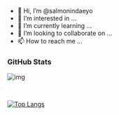 - 👋 Hi, I’m @salmonindaeyo
- 👀 I’m interested in ...
- 🌱 I’m currently learning ...
- 💞️ I’m looking to collaborate on ...
- 📫 How to reach me ...

### GitHub Stats
![img](https://komarev.com/ghpvc/?username=salmonindaeyo&color=ff69b4)

<!-- ![](https://img.shields.io/github/followers/salmonindaeyo?style=plastic) -->
<br>

<!-- ![Anurag's github stats](https://github-readme-stats.vercel.app/api?username=salmonindaeyo&count_private=true) -->
[![Top Langs](https://github-readme-stats.vercel.app/api/top-langs/?username=salmonindaeyo&layout=compact)](https://github.com/anuraghazra/github-readme-stats)

<link rel="stylesheet" href="https://cdn.jsdelivr.net/gh/devicons/devicon@v2.8.2/devicon.min.css">
